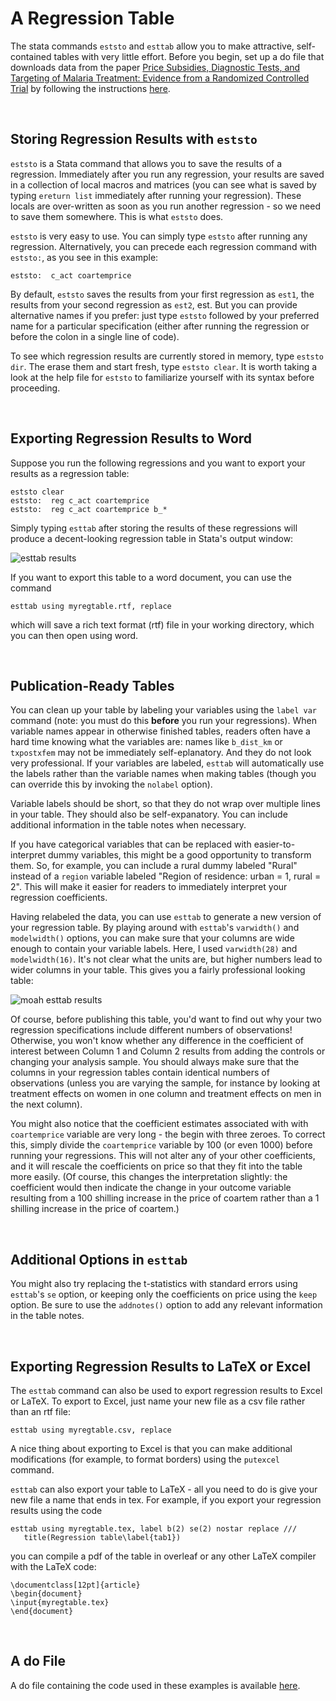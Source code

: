 # A Regression Table

The stata commands `eststo` and `esttab` allow you to make attractive, 
self-contained tables with very little effort.  Before you begin, set up a do file that 
downloads data from the paper 
[Price Subsidies, Diagnostic Tests, and Targeting of Malaria Treatment: Evidence from a Randomized Controlled Trial](https://www.aeaweb.org/articles?id=10.1257/aer.20130267) by following the instructions [here](https://pjakiela.github.io/stata/making-tables.html).

<br>

## Storing Regression Results with `eststo`

`eststo` is a Stata command that allows you to save the results of a regression.  Immediately after you run 
any regression, your results are saved in a collection of local macros and matrices (you can see what is saved 
by typing `ereturn list` immediately after running your regression).  These locals are 
over-written as soon as you run another regression - so we need to save them somewhere.  This is what `eststo` does.

`eststo` is very easy to use.  You can simply type `eststo` after running any regression.  Alternatively, you can precede 
each regression command with `eststo:`, as you see in this example:
```
eststo:  c_act coartemprice
```
By default, `eststo` saves the results from your first regression as `est1`, the results from your second regression 
as `est2`, est.  But you can provide alternative names if you prefer:  just type `eststo` followed by your preferred name 
for a particular specification (either after running the regression or before the colon in a single line of code).  

To see which regression results are currently stored in memory, type `eststo dir`.  The erase them and start fresh, 
type `eststo clear`.  It is worth taking a look at the help file for `eststo` to familiarize yourself with its syntax before proceeding.

<br>

## Exporting Regression Results to Word
 
Suppose you run the following regressions and you want to export your results as a regression table:
```
eststo clear
eststo:  reg c_act coartemprice
eststo:  reg c_act coartemprice b_*
```
Simply typing `esttab` after storing the results of these regressions will produce a decent-looking regression table 
in Stata's output window:

![esttab results](esttab1.png)

If you want to export this table to a word document, you can use the command 
```
esttab using myregtable.rtf, replace
```
which will save a rich text format (rtf) file in your working directory, which you can then open using word.

<br>

## Publication-Ready Tables

You can clean up your table by labeling your variables using the `label var` command (note:  you must 
do this **before** you run your regressions).  When variable names appear in otherwise finished tables, 
readers often have a hard time knowing what the variables are:  names like `b_dist_km` 
or `txpostxfem` may not be immediately self-eplanatory.  And they do not look very professional.  If 
your variables are labeled, `esttab` will automatically use the labels rather than the variable names 
when making tables (though you can override this by invoking the `nolabel` option).  

Variable labels should be short, so that they do not wrap over multiple lines in your table.  They should also be 
self-expanatory. You can include additional information in the table notes when necessary.  

If you have categorical variables that can be replaced with easier-to-interpret dummy variables, this might be a good 
opportunity to transform them.  So, for example, you can include a rural dummy labeled "Rural" instead of 
a `region` variable labeled "Region of residence:  urban = 1, rural = 2".  This will make it easier for 
readers to immediately interpret your regression coefficients.

Having relabeled the data, you can use `esttab` to generate a new version of your regression table.  By playing 
around with `esttab`'s `varwidth()` and `modelwidth()` options, you can make sure that your columns are wide enough 
to contain your variable labels.  Here, I used `varwidth(28)` and `modelwidth(16)`.  It's not clear what the units are, 
but higher numbers lead to wider columns in your table.  This gives you a fairly professional looking table:

![moah esttab results](esttab2.png) 

Of course, before publishing this table, you'd want to find out why your two regression specifications include 
different numbers of observations!  Otherwise, you won't know whether any difference in the coefficient of interest 
between Column 1 and Column 2 results from adding the controls or changing your analysis sample.  You should 
always make sure that the columns in your regression tables contain identical numbers of observations (unless you 
are varying the sample, for instance by looking at treatment effects on women in one column and treatment effects 
on men in the next column).

You might also notice that the coefficient estimates associated with with `coartemprice` variable are very long - the begin 
with three zeroes.  To correct this, simply divide the `coartemprice` variable by 100 (or even 1000) before 
running your regressions.  This will not alter any of your other coefficients, and it will rescale the coefficients on price 
so that they fit into the table more easily.  (Of course, this changes the interpretation slightly:  the coefficient 
would then indicate the change in your outcome variable resulting from a 100 shilling increase in the price of coartem 
rather than a 1 shilling increase in the price of coartem.)

<br>

## Additional Options in `esttab`

You might also try replacing the t-statistics with standard errors using 
`esttab`'s `se` option, or keeping only the coefficients on price using the `keep` option.  Be sure to use the 
`addnotes()` option to add any relevant information in the table notes.

<br>

## Exporting Regression Results to LaTeX or Excel

The `esttab` command can also be used to export regression results to 
Excel or LaTeX.  To export to Excel, just name your new file as a csv file rather 
than an rtf file:
```
esttab using myregtable.csv, replace
```
A nice thing about exporting to Excel is that you can make additional modifications 
(for example, to format borders) using the `putexcel` command.

`esttab` can also export your table to LaTeX - all you need to do 
is give your new file a name that ends in tex.  For example, 
if you export your regression results using the code 
```
esttab using myregtable.tex, label b(2) se(2) nostar replace ///
   title(Regression table\label{tab1})
 ```
you can compile a pdf of the table in overleaf or any other LaTeX compiler 
with the LaTeX code:
```
\documentclass[12pt]{article}
\begin{document}
\input{myregtable.tex}
\end{document}
```

<br>

## A do File

A do file containing the code used in these examples is available 
[here](reg-table-example.do).
